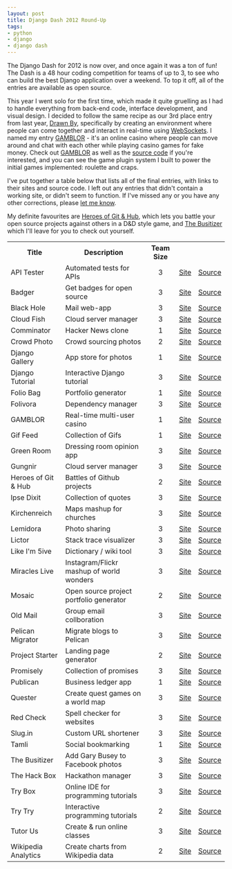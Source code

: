 ```yaml
---
layout: post
title: Django Dash 2012 Round-Up
tags:
- python
- django
- django dash
---
```


The Django Dash for 2012 is now over, and once again it was a ton of fun!
The Dash is a 48 hour coding competition for teams of up to 3, to see who can build the best Django application over a weekend. To top it off, all of the entries are available as open source.

This year I went solo for the first time, which made it quite gruelling as I had to handle everything from back-end code, interface development, and visual design. I decided to follow the same recipe as our 3rd place entry from last year, [Drawn By](http://drawnby.jupo.org), specifically by creating an environment where people can
come together and interact in real-time using [WebSockets](http://en.wikipedia.org/wiki/WebSocket). I named my entry [GAMBLOR](http://gamblor.jupo.org) - it's an online casino where people can move around and chat with each other while playing casino games for fake money. Check out [GAMBLOR](http://gamblor.jupo.org) as well as the [source code](https://github.com/stephenmcd/gamblor) if you're interested, and you can see the game plugin system I built to power the initial games implemented: roulette and craps.

I've put together a table below that lists all of the final entries, with links to their sites and source code. I left out any entries that didn't contain a working site, or didn't seem to function. If I've missed any or you have any other corrections, please [let me know](http://twitter.com/stephen_mcd).

My definite favourites are [Heroes of Git & Hub](http://hgh.dev8.ru/), which lets you battle your open source projects against others in a D&D style game, and [The Busitizer](http://busitizer.com/) which I'll leave for you to check out yourself.

<table class="zebra-striped">
<tr>
    <th>Title</th>
    <th>Description</th>
    <th>Team Size</th>
    <th></th>
    <th></th>
</tr>
<tr>
  <td>API Tester</td>
  <td>Automated tests for APIs</td>
  <td style="text-align:center;">3</td>
  <td><a href="http://apitester.com/">Site</a></td>
  <td><a href="https://github.com/elegion/djangodash2012">Source</a></td>
</tr>
<tr>
  <td>Badger</td>
  <td>Get badges for open source</td>
  <td style="text-align:center;">3</td>
  <td><a href="http://badger.timeho.me/">Site</a></td>
  <td><a href="https://github.com/timehome/djangodash2012">Source</a></td>
</tr>
<tr>
  <td>Black Hole</td>
  <td>Mail web-app</td>
  <td style="text-align:center;">3</td>
  <td><a href="http://bhwsg.djangostars.com/">Site</a></td>
  <td><a href="https://github.com/romanosipenko/bhwsg">Source</a></td>
</tr>
<tr>
  <td>Cloud Fish</td>
  <td>Cloud server manager</td>
  <td style="text-align:center;">3</td>
  <td><a href="http://djangodash2012.daltonmatos.com/">Site</a></td>
  <td><a href="https://github.com/losmiserables/djangodash2012">Source</a></td>
</tr>
<tr>
  <td>Comminator</td>
  <td>Hacker News clone</td>
  <td style="text-align:center;">1</td>
  <td><a href="http://djangodash2012.herokuapp.com/">Site</a></td>
  <td><a href="https://github.com/noamsu/djangodash2012">Source</a></td>
</tr>
<tr>
  <td>Crowd Photo</td>
  <td>Crowd sourcing photos</td>
  <td style="text-align:center;">2</td>
  <td><a href="http://crowdphoto.org/">Site</a></td>
  <td><a href="https://github.com/buddylindsey/photo-blogger">Source</a></td>
</tr>
<tr>
  <td>Django Gallery</td>
  <td>App store for photos</td>
  <td style="text-align:center;">1</td>
  <td><a href="http://jy397.o1.gondor.io/">Site</a></td>
  <td><a href="https://bitbucket.org/mzcomiter/mzcomiterdjangodash">Source</a></td>
</tr>
<tr>
  <td>Django Tutorial</td>
  <td>Interactive Django tutorial</td>
  <td style="text-align:center;">3</td>
  <td><a href="http://dj.kuban.pro/">Site</a></td>
  <td><a href="https://github.com/genbit/djangodash2012">Source</a></td>
</tr>
<tr>
  <td>Folio Bag</td>
  <td>Portfolio generator</td>
  <td style="text-align:center;">1</td>
  <td><a href="http://enigmatic-temple-5417.herokuapp.com/">Site</a></td>
  <td><a href="https://github.com/krkmetal/djangodash2012">Source</a></td>
</tr>
<tr>
  <td>Folivora</td>
  <td>Dependency manager</td>
  <td style="text-align:center;">3</td>
  <td><a href="http://folivora.herokuapp.com/">Site</a></td>
  <td><a href="https://github.com/rocketDuck/folivora">Source</a></td>
</tr>
<tr>
  <td>GAMBLOR</td>
  <td>Real-time multi-user casino</td>
  <td style="text-align:center;">1</td>
  <td><a href="http://gamblor.jupo.org">Site</a></td>
  <td><a href="https://github.com/stephenmcd/gamblor">Source</a></td>
</tr>
<tr>
  <td>Gif Feed</td>
  <td>Collection of Gifs</td>
  <td style="text-align:center;">1</td>
  <td><a href="http://www.giffeed.com/">Site</a></td>
  <td><a href="https://github.com/dudarev/giffeed">Source</a></td>
</tr>
<tr>
  <td>Green Room</td>
  <td>Dressing room opinion app</td>
  <td style="text-align:center;">3</td>
  <td><a href="http://mygreenroom.herokuapp.com/">Site</a></td>
  <td><a href="https://github.com/virtuallight/greenroom">Source</a></td>
</tr>
<tr>
  <td>Gungnir</td>
  <td>Cloud server manager</td>
  <td style="text-align:center;">3</td>
  <td><a href="http://gungnir.me/">Site</a></td>
  <td><a href="https://github.com/jawnb/badatcomputers">Source</a></td>
</tr>
<tr>
  <td>Heroes of Git & Hub</td>
  <td>Battles of Github projects</td>
  <td style="text-align:center;">2</td>
  <td><a href="http://hgh.dev8.ru/">Site</a></td>
  <td><a href="https://github.com/quantum13/hgh">Source</a></td>
</tr>
<tr>
  <td>Ipse Dixit</td>
  <td>Collection of quotes</td>
  <td style="text-align:center;">3</td>
  <td><a href="http://intense-cliffs-3966.herokuapp.com/">Site</a></td>
  <td><a href="https://github.com/rollstudio/DjangoDash">Source</a></td>
</tr>
<tr>
  <td>Kirchenreich</td>
  <td>Maps mashup for churches</td>
  <td style="text-align:center;">3</td>
  <td><a href="http://turmfalke.kirchenreich.org/">Site</a></td>
  <td><a href="https://github.com/mfa/kirchenreich">Source</a></td>
</tr>
<tr>
  <td>Lemidora</td>
  <td>Photo sharing</td>
  <td style="text-align:center;">3</td>
  <td><a href="http://lemidora.com/">Site</a></td>
  <td><a href="https://github.com/webriders/octoblog">Source</a></td>
</tr>
<tr>
  <td>Lictor</td>
  <td>Stack trace visualizer</td>
  <td style="text-align:center;">3</td>
  <td><a href="http://lictor.tetronix.org/">Site</a></td>
  <td><a href="https://github.com/ussi/django-lictor">Source</a></td>
</tr>
<tr>
  <td>Like I'm 5ive</td>
  <td>Dictionary / wiki tool</td>
  <td style="text-align:center;">3</td>
  <td><a href="http://www.likeim5ive.com/">Site</a></td>
  <td><a href="https://github.com/checoze/like-im-5ive">Source</a></td>
</tr>
<tr>
  <td>Miracles Live</td>
  <td>Instagram/Flickr mashup of world wonders</td>
  <td style="text-align:center;">3</td>
  <td><a href="http://miracleslive.com/">Site</a></td>
  <td><a href="https://github.com/Chodex/djangodash2012">Source</a></td>
</tr>
<tr>
  <td>Mosaic</td>
  <td>Open source project portfolio generator</td>
  <td style="text-align:center;">2</td>
  <td><a href="http://zh246.o1.gondor.io/">Site</a></td>
  <td><a href="https://github.com/sema/django-2012">Source</a></td>
</tr>
<tr>
  <td>Old Mail</td>
  <td>Group email collboration</td>
  <td style="text-align:center;">3</td>
  <td><a href="http://www.theoldmail.com/">Site</a></td>
  <td><a href="https://github.com/jmoswalt/djangodash2012">Source</a></td>
</tr>
<tr>
  <td>Pelican Migrator</td>
  <td>Migrate blogs to Pelican</td>
  <td style="text-align:center;">3</td>
  <td><a href="http://djangodash12.trilandev.com/">Site</a></td>
  <td><a href="https://github.com/xobb1t/djangodash12">Source</a></td>
</tr>
<tr>
  <td>Project Starter</td>
  <td>Landing page generator</td>
  <td style="text-align:center;">2</td>
  <td><a href="http://projectstarter.herokuapp.com/">Site</a></td>
  <td><a href="https://github.com/ivanvpenchev/project-starter">Source</a></td>
</tr>
<tr>
  <td>Promisely</td>
  <td>Collection of promises</td>
  <td style="text-align:center;">3</td>
  <td><a href="http://promise.ly/">Site</a></td>
  <td><a href="https://github.com/triple-threat/django-dash">Source</a></td>
</tr>
<tr>
  <td>Publican</td>
  <td>Business ledger app</td>
  <td style="text-align:center;">1</td>
  <td><a href="http://publican.rhodesmill.org/">Site</a></td>
  <td><a href="https://github.com/brandon-rhodes/publicanus">Source</a></td>
</tr>
<tr>
  <td>Quester</td>
  <td>Create quest games on a world map</td>
  <td style="text-align:center;">3</td>
  <td><a href="http://quester.me/">Site</a></td>
  <td><a href="https://github.com/OShalakhin/quester-me">Source</a></td>
</tr>
<tr>
  <td>Red Check</td>
  <td>Spell checker for websites</td>
  <td style="text-align:center;">3</td>
  <td><a href="http://www.redcheck.org/">Site</a></td>
  <td><a href="https://bitbucket.org/ruslanbakiev/djangodash">Source</a></td>
</tr>
<tr>
  <td>Slug.in</td>
  <td>Custom URL shortener</td>
  <td style="text-align:center;">3</td>
  <td><a href="http://slug.in/">Site</a></td>
  <td><a href="https://github.com/yetizzz/zzz">Source</a></td>
</tr>
<tr>
  <td>Tamli</td>
  <td>Social bookmarking</td>
  <td style="text-align:center;">1</td>
  <td><a href="http://peaceful-atoll-3989.herokuapp.com/">Site</a></td>
  <td><a href="https://github.com/aldeka/gentlerobots">Source</a></td>
</tr>
<tr>
  <td>The Busitizer</td>
  <td>Add Gary Busey to Facebook photos</td>
  <td style="text-align:center;">3</td>
  <td><a href="http://busitizer.com/">Site</a></td>
  <td><a href="https://github.com/csinchok/busitizer">Source</a></td>
</tr>
<tr>
  <td>The Hack Box</td>
  <td>Hackathon manager</td>
  <td style="text-align:center;">3</td>
  <td><a href="http://thehackbox.com/">Site</a></td>
  <td><a href="https://github.com/rootart/hackbox">Source</a></td>
</tr>
<tr>
  <td>Try Box</td>
  <td>Online IDE for programming tutorials</td>
  <td style="text-align:center;">3</td>
  <td><a href="http://try-box.com/">Site</a></td>
  <td><a href="https://github.com/sophilabs/try-django">Source</a></td>
</tr>
<tr>
  <td>Try Try</td>
  <td>Interactive programming tutorials</td>
  <td style="text-align:center;">2</td>
  <td><a href="http://www.try-try.me/">Site</a></td>
  <td><a href="https://github.com/imankulov/trytry">Source</a></td>
</tr>
<tr>
  <td>Tutor Us</td>
  <td>Create & run online classes</td>
  <td style="text-align:center;">3</td>
  <td><a href="http://rocky-brook-2492.herokuapp.com/">Site</a></td>
  <td><a href="https://github.com/reinbach/tutorus">Source</a></td>
</tr>
<tr>
  <td>Wikipedia Analytics</td>
  <td>Create charts from Wikipedia data</td>
  <td style="text-align:center;">2</td>
  <td><a href="http://wptables.moshayedi.net/">Site</a></td>
  <td><a href="https://bitbucket.org/pykello/djangodash2012">Source</a></td>
</tr>
</table>
